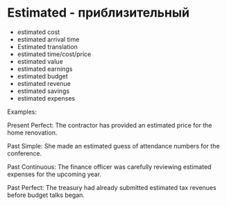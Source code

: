 # Estimated - приблизительный

- estimated cost
- estimated arrival time
- Estimated translation
- estimated time/cost/price
- estimated value 
- estimated earnings 
- estimated budget
- estimated revenue
- estimated savings
- estimated expenses

Examples:

Present Perfect: 
The contractor has provided an estimated price for the home renovation.  

Past Simple: 
She made an estimated guess of attendance numbers for the conference.

Past Continuous:
The finance officer was carefully reviewing estimated expenses for the upcoming year.  

Past Perfect: 
The treasury had already submitted estimated tax revenues before budget talks began.
